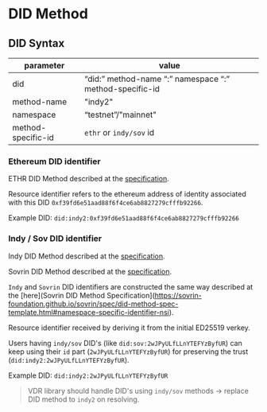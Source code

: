 # DID Method

## DID Syntax

| parameter          | value                                                   |
|--------------------|---------------------------------------------------------|
| did                | “did:” method-name “:” namespace “:” method-specific-id |
| method-name        | "indy2"                                                 |
| namespace          | “testnet”/"mainnet"                                     |
| method-specific-id | `ethr` or `indy/sov` id                                 |

### Ethereum DID identifier

ETHR DID Method described at
the [specification](https://github.com/decentralized-identity/ethr-did-resolver/blob/master/doc/did-method-spec.md).

Resource identifier refers to the ethereum address of identity associated with this
DID `0xf39fd6e51aad88f6f4ce6ab8827279cfffb92266`.

Example DID: `did:indy2:0xf39fd6e51aad88f6f4ce6ab8827279cfffb92266`

### Indy / Sov DID identifier

Indy DID Method described at the [specification](https://hyperledger.github.io/indy-did-method/).

Sovrin DID Method described at
the [specification](https://sovrin-foundation.github.io/sovrin/spec/did-method-spec-template.html).

`Indy` and `Sovrin` DID identifiers are constructed the same way described at
the [here](Sovrin DID Method
Specification](https://sovrin-foundation.github.io/sovrin/spec/did-method-spec-template.html#namespace-specific-identifier-nsi).

Resource identifier received by deriving it from the initial ED25519 verkey.

Users having `indy/sov` DID's (like `did:sov:2wJPyULfLLnYTEFYzByfUR`) can keep using their `id`
part (`2wJPyULfLLnYTEFYzByfUR`) for preserving the trust (``did:indy2:2wJPyULfLLnYTEFYzByfUR``).

Example DID: `did:indy2:2wJPyULfLLnYTEFYzByfUR`

> VDR library should handle DID's using `indy/sov` methods -> replace DID method to `indy2` on resolving.


